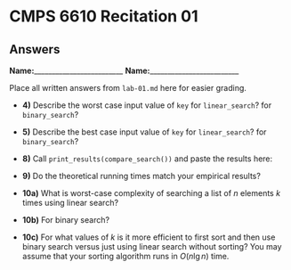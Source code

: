 # CMPS 6610 Recitation 01
## Answers

**Name:**_________________________
**Name:**_________________________


Place all written answers from `lab-01.md` here for easier grading.

- **4)** Describe the worst case input value of `key` for `linear_search`? for `binary_search`? 

- **5)** Describe the best case input value of `key` for `linear_search`? for `binary_search`? 

- **8)** Call `print_results(compare_search())` and paste the results here:

- **9)** Do the theoretical running times match your empirical results?

- **10a)** What is worst-case complexity of searching a list of $n$ elements $k$ times using linear search? 

- **10b)** For binary search? 

- **10c)** For what values of $k$ is it more efficient to first sort and then use binary search versus just using linear search without sorting? You may assume that your sorting algorithm runs in $O(n \lg n)$ time.

   
